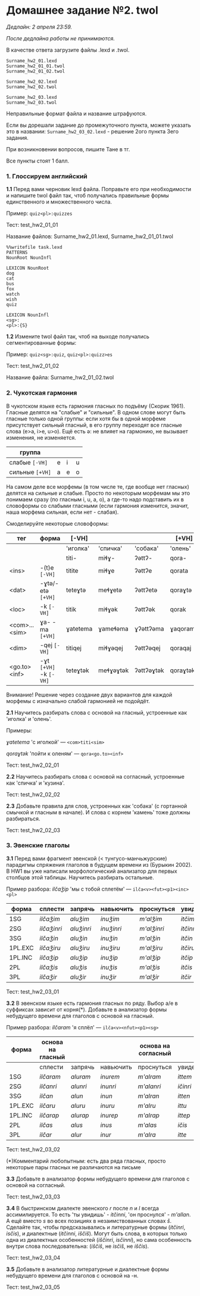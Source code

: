 # Домашнее задание №2. twol

*Дедлайн: 2 апреля 23:59.*

*После дедлайна работы не принимаются.*

В качестве ответа загрузите файлы .lexd и .twol.

```
Surname_hw2_01.lexd
Surname_hw2_01_01.twol
Surname_hw2_01_02.twol

Surname_hw2_02.lexd
Surname_hw2_02.twol

Surname_hw2_03.lexd
Surname_hw2_03.twol
```

Неправильные формат файла и название штрафуются.

Если вы дорешали задание до промежуточного пункта, можете указать это в названии: `Surname_hw2_03_02.lexd` - решение 2ого пункта 3его задания.

При возникновении вопросов, пишите Тане в тг.

Все пункты стоят 1 балл.

### 1. Глоссируем английский
**1.1** Перед вами черновик lexd файла. Поправьте его при необходимости и напишите twol файл так, чтоб получались правильные формы единственного и множественного числа.

Пример: `quiz<pl>:quizzes`

Тест: test_hw2_01_01

Название файлов: Surname_hw2_01.lexd, Surname_hw2_01_01.twol

```
%%writefile task.lexd
PATTERNS
NounRoot NounInfl

LEXICON NounRoot
dog
cat
bus
fox
watch
wish
quiz

LEXICON NounInfl
<sg>:
<pl>:{S}
```

**1.2** Измените twol файл так, чтоб на выходе получались сегментированные формы:

Пример: `quiz<sg>:quiz`, `quiz<pl>:quizz>es`

Тест: test_hw2_01_02

Название файла: Surname_hw2_01_02.twol

### 2. Чукотская гармония

В чукотском языке есть гармония гласных по подъёму (Скорик 1961). Гласные делятся на "слабые" и "сильные". В одном слове могут быть гласные только одной группы: если хотя бы в одной морфеме присутствует сильный гласный, в его группу переходят все гласные слова (e>a, i>e, u>o). Ещё есть ə: не влияет на гармонию, не вызывает изменения, не изменяется.

|группа||||
|---|---|---|---|
|слабые `[-VH]`|e|i|u|
|сильные `[+VH]`|a|e|o|

На самом деле все морфемы (в том числе те, где вообще нет гласных) делятся на сильные и слабые. Просто по некоторым морфемам мы это понимаем сразу (по гласным i, u, а, о), а где-то надо подставить их в словоформы со слабыми гласными (если гармония изменится, значит, наша морфема сильная, если нет - слабая).


Смоделируйте некоторые словоформы:

|тег             |форма              |[-VH]    |          |          |[+VH]   |           |          |
|----------------|-------------------|---------|----------|----------|--------|-----------|----------|
|                |                   |'иголка' |'спичка'  |'собака'  |'олень' |'кузина'   |'камень'  |
|                |                   |titi-    |miɬɣ-     |ʔəttʔ-    |qora-   |ŋawjoɬ-    |wəkw-     |
|\<ins>          |-(t)e `[-VH]`        |titite   |miɬɣe     |ʔəttʔe    |qorata  |ŋawjoɬa    |wəkwa     |
|\<dat>          |-ɣtə/-etə `[+VH]`    |teteɣtə  |meɬɣetə   |ʔəttʔetə  |qoraɣtə |ŋawjoɬetə  |wəkwetə   |
|\<loc>          |-k `[-VH]`           |titik    |miɬɣək    |ʔəttʔək   |qorak   |ŋawjoɬək   |wəkwək    |
|\<com>...\<sim>|ɣа- -ma `[+VH]`      |ɣаtetemа |ɣаmeɬəmа  |ɣʔəttʔəma |ɣаqoramа|ɣаŋawjoɬma |ɣаwəkwəma |
|\<dim>          |-qej `[-VH]`         |titiqej  |miɬɣəqej  |ʔəttʔəqej |qoraqaj |ŋawjoɬqaj  |wəkwəqaj  |
|\<go.to>\<inf>  |-ɣt `[+VH]` -k `[-VH]` |teteɣtək |meɬɣəɣtək |ʔəttʔəɣtək|qoraɣtək|ŋawjoɬəɣtək|wəkwəɣtək |

Внимание! Решение через создание двух вариантов для каждой морфемы с изначально слабой гармонией не подойдёт.

**2.1** Научитесь разбирать слова с основой на гласный, устроенные как 'иголка' и 'олень'.

Примеры:

*ɣаtetemа* 'с иголкой' — `<com>titi<sim>`

*qoraɣtək* 'пойти к оленям' — `qora<go.to><inf>`


Тест: test_hw2_02_01

**2.2** Научитесь разбирать слова с основой на согласный, устроенные как 'спичка' и 'кузина'.

Тест: test_hw2_02_02

**2.3** Добавьте правила для слов, устроенных как 'собака' (c гортанной смычкой и гласным в начале). И слова с корнем 'камень' тоже должны разбираться.

Тест: test_hw2_02_03


### 3. Эвенские глаголы
**3.1** Перед вами фрагмент эвенской (< тунгусо-манчьжурские) парадигмы спряжения глаголов в будущем времени из (Бурыкин 2002). В HW1 вы уже написали морфологический анализатор для первых столбцов этой таблицы. Научитесь разбирать остальные.

Пример разбора: *ilčaǯip* 'мы с тобой сплетём' — `ilča<v><fut><p1><inc><pl>`

|  форма   | сплести     |  запрячь   |  навьючить |  проснуться   |увидеть  |  дойти    |
|----------|-------------|------------|------------|-----------|-----------|-----------|
| 1SG      | _ilčaǯim_   | _aluǯim_   | _inuǯim_   |  _m'alǯim_  | _itčim_   | _isčim_   |
| 2SG      | _ilčaǯinri_ | _aluǯinri_ | _inuǯinri_ |  _m'alǯinri_  | _itčinri_ | _isčinri_ |
| 3SG      | _ilčaǯin_   | _aluǯin_   | _inuǯin_   | _m'alǯin_  | _itčin_   | _isčin_   |
| 1PL.EXC  | _ilčaǯiru_  | _aluǯiru_  | _inuǯiru_  | _m'alǯiru_  | _itčiru_  | _isčiru_  |
| 1PL.INC  | _ilčaǯip_   | _aluǯip_   | _inuǯip_   | _m'alǯip_  | _itčip_   | _isčip_   |
| 2PL      | _ilčaǯis_   | _aluǯis_   | _inuǯis_   | _m'alǯis_  | _itčis_   | _isčis_   |
| 3PL      | _ilčaǯir_   | _aluǯir_   | _inuǯir_   |  _m'alǯir_ | _itčir_   | _isčir_   |

Тест: test_hw2_03_01

**3.2** В эвенском языке есть гармония гласных по ряду. Выбор a/e в суффиксах зависит от корня(*). Добавьте в анализатор формы небудущего времени для глаголов с основой на гласный.

Пример разбора: *ilčaram* 'я сплёл' — `ilča<v><nfut><p1><sg>`

| форма    | основа на гласный     |     |   |  основа на согласный  |     |     |  основа на -н  |     |
|----------|-----------|----------|----------|------------|-----------|----------|------------|----------|
|          | сплести   |  запрячь | навьючить| проснуться | увидеть   |  дойти   | удивиться  |  сказать |
| 1SG      | _ilčaram_ | _aluram_ | _inurem_ | _m'alram_  | _ittem_   | _issam_  | _m'anam_   | _gɵnem_  |
| 2SG      | _ilčanri_ | _alunri_ | _inunri_ | _m'alanri_ | _ičinri_  | _isanri_ | _m'ananri_ | _gɵnenri_|
| 3SG      | _ilčan_   | _alun_   | _inun_   | _m'alran_  | _itten_   | _issan_  | _m'anni_   | _gɵnni_  |
| 1PL.EXC  | _ilčaru_  | _aluru_  | _inuru_  | _m'alru_   | _ittu_    | _issu_   | _m'anu_    | _gɵnu_   |
| 1PL.INC  | _ilčarap_ | _alurap_ | _inurep_ | _m'alrap_  | _ittep_   | _issap_  | _m'anap_   | _gɵnep_  |
| 2PL      | _ilčas_   | _alus_   | _inus_   | _m'alas_   | _ičis_    | _isas_   | _m'anas_   | _gɵnes_  |
| 3PL      | _ilčar_   | _alur_   | _inur_   | _m'alra_   | _itte_    | _issa_   | _m'an_     | _gɵn_    |

Тест: test_hw2_03_02

(*)Комментарий любопытным: есть два ряда гласных, просто некоторые пары гласных не различаются на письме

**3.3** Добавьте в анализатор формы небудущего времени для глаголов с основой на согласный.

Тест: test_hw2_03_03


**3.4** В быстринском диалекте эвенского _r_ после _n_ и _l_ всегда ассимилируется. То есть 'ты увидишь' - _itčinni_, 'он проснулся' - _m'allan_. А ещё вместо _s_ во всех позициях в незаимствованных словах _š_. Сделайте так, чтобы предсказывались и литературные формы (_itčinri_, _isčis_), и диалектные (_itčinni_, _iščiš_). Могут быть слова, в которых только одна из диалектных особенностей (_iščinri_, _isčinni_), но сама особенность внутри слова последовательна: (_iščiš_, не _isčiš_, не _iščis_).

Тест: test_hw2_03_04

**3.5** Добавьте в анализатор литературные и диалектные формы небудущего времени для глаголов с основой на -н.

Тест: test_hw2_03_05
